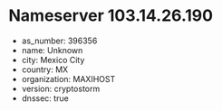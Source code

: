 # Nameserver 103.14.26.190

* as_number: 396356
* name: Unknown
* city: Mexico City
* country: MX
* organization: MAXIHOST
* version: cryptostorm
* dnssec: true
